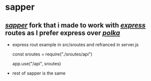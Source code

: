 # sapper
## *[sapper](https://sapper.svelte.dev/)* fork that i made to work with *[express](https://sapper.svelte.dev/)* routes as I prefer express over *[polka](https://github.com/lukeed/polka)*

- express rout example in src/sroutes and refranced in server.js

    const sroutes = require("./sroutes/api")
    
    app.use("/api", sroutes)

- rest of sapper is the same
